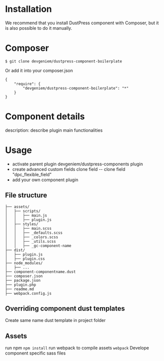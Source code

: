 # Installation

We recommend that you install DustPress component with Composer, but it is also possible to do it manually.

# Composer

```$ git clone devgeniem/dustpress-component-boilerplate```

Or add it into your composer.json

```
{
	"require": {
		"devgeniem/dustpress-component-boilerplate": "*"
	}
}
```


# Component details
description: describe plugin main functionalities

# Usage
- activate parent plugin devgeniem/dustpress-components plugin
- create advanced custom fields clone field
  -- clone field "dpc_flexible_field"
- add your own component plugin

## File structure
```
├── assets/
│   ├── scripts/
│   │   ├── main.js
│   │   ├── plugin.js
│   ├── styles/
│   │   ├── main.scss
│   │   ├── _defaults.scss
│   │   ├── _colors.scss
│   │   ├── _utils.scss
│   │   ├── _gc-component-name
├── dist/
│   ├── plugin.js
│   ├── plugin.css
├── node_modules/
│   ├── ...
├── component-componentname.dust
├── composer.json
├── package.json
├── plugin.php
├── readme.md
├── webpack.config.js
```

## Overriding component dust templates
Create same name dust template in project folder

## Assets
run npm
`npm install`
run webpack to compile assets
`webpack`
Develope component specific sass files
